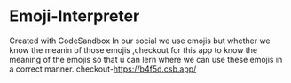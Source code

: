 # Emoji-Interpreter
Created with CodeSandbox
In our social we use emojis but whether we know the meanin of those emojis ,checkout for this app to know the meaning of the emojis so that u can lern where we can use these emojis in a correct manner.
checkout-https://b4f5d.csb.app/

